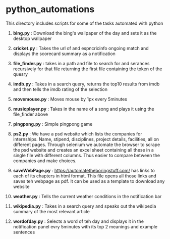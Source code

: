 # python_automations
This directory includes scripts for some of the tasks automated with python


1. **bing.py** : Download the bing's wallpaper of the day and sets it as the desktop wallpaper

2. **cricket.py** : Takes the url of and espncricinfo ongoing match and displays the scorecard summary as a notification

3. **file_finder.py** : takes in a path and file to search for and serahces recursively for that file returning the first file containing the  token of the quesry

4. **imdb.py** : Takes in a search query, returns the top10 results from imdb and then tells the imdb rating of the selection

5. **movemouse.py** : Moves mouse by 1px every 5minutes

6. **musicplayer.py** : Takes in the name of a song and plays it using the file_finder above

7. **pingpong.py** : Simple pingpong game

8. **ps2.py** : We have a psd website which lists the companies for internships. Name, stipend, disciplines, project details, facilities, all on different pages. Through selenium we automate the browser to scrape the psd website and creates an excel sheet containing all these in a single file with different columns. Thus easier to compare between the companies and make choices.

9. **saveWebPage.py** : https://automatetheboringstuff.com/ has links to each of its chapters in html format. This file opens all those links and saves teh webpage as pdf. It can be used as a template to download any website

10. **weather.py** : Tells the current weather conditions in the notification bar

11. **wikipedia.py** : Takes in a search query and speaks out the wikipedia summary of the most relevant article

12. **wordofday.py** : Selects a word of teh day and displays it in the notification panel evry 5minutes with its top 2 meanings and example sentences
